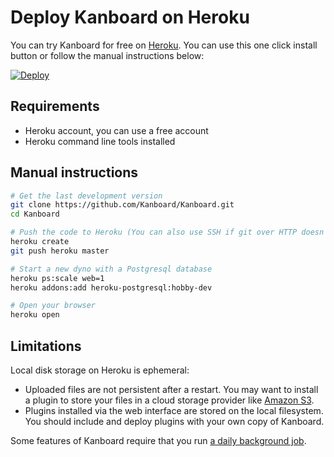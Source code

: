 Deploy Kanboard on Heroku
=========================

You can try Kanboard for free on [Heroku](https://www.heroku.com/).
You can use this one click install button or follow the manual instructions below:

[![Deploy](https://www.herokucdn.com/deploy/button.png)](https://heroku.com/deploy?template=https://github.com/Kanboard/Kanboard)

Requirements
------------

- Heroku account, you can use a free account
- Heroku command line tools installed

Manual instructions
-------------------

```bash
# Get the last development version
git clone https://github.com/Kanboard/Kanboard.git
cd Kanboard

# Push the code to Heroku (You can also use SSH if git over HTTP doesn't work)
heroku create
git push heroku master

# Start a new dyno with a Postgresql database
heroku ps:scale web=1
heroku addons:add heroku-postgresql:hobby-dev

# Open your browser
heroku open
```

Limitations
-----------

Local disk storage on Heroku is ephemeral:

- Uploaded files are not persistent after a restart. You may want to install a plugin to store your files in a cloud storage provider like [Amazon S3](https://github.com/Kanboard/plugin-s3).
- Plugins installed via the web interface are stored on the local filesystem. You should include and deploy plugins with your own copy of Kanboard.

Some features of Kanboard require that you run [a daily background job](cronjob.markdown).
